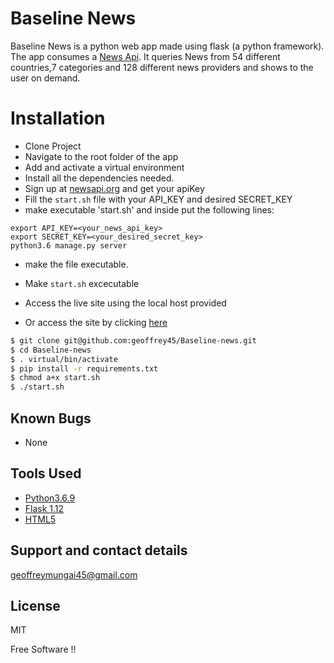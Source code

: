 # Baseline News

Baseline News is a python web app made using flask (a python framework). The app consumes a [News Api](https://newsapi.org/). It queries News from  54 different countries,7 categories and 128 different news providers and shows to the user on demand.

# Installation
* Clone Project
* Navigate to the root folder of the app
* Add and activate a virtual environment
* Install all the dependencies needed.
* Sign up at [newsapi.org](https://newsapi.org) and get your apiKey
* Fill the ```start.sh``` file with your API_KEY and desired SECRET_KEY
* make executable 'start.sh' and inside put the following lines:
```
export API_KEY=<your_news_api_key>
export SECRET_KEY=<your_desired_secret_key>
python3.6 manage.py server
```
*  make the file executable.

* Make ```start.sh``` excecutable
* Access the live site using the local host provided
* Or access the site by clicking [here](https://baselinenews.herokuapp.com/)

```sh
$ git clone git@github.com:geoffrey45/Baseline-news.git
$ cd Baseline-news
$ . virtual/bin/activate
$ pip install -r requirements.txt
$ chmod a+x start.sh
$ ./start.sh
```
## Known Bugs

* None

## Tools Used
* [Python3.6.9](https://www.python.org/downloads/release/python-369/)
* [Flask 1.12](https://flask.palletsprojects.com/en/)
* [HTML5](https://html5.org/)

## Support and contact details

geoffreymungai45@gmail.com

License
----
MIT

Free Software !!